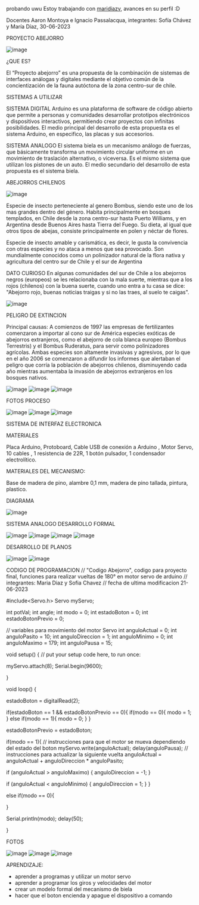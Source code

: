 probando uwu
Estoy trabajando con [maridiazv](https://github.com/maridiazv), avances en su perfil :D

Docentes Aaron Montoya e Ignacio Passalacqua, integrantes: Sofía Chávez y María Díaz, 30-06-2023

PROYECTO ABEJORRO

![image](https://github.com/sofiachaav/aud5i022-2023-1/assets/129554344/a9bda836-7a34-4480-b84a-140918c765d0)

¿QUE ES?

El “Proyecto abejorro” es una propuesta de la combinación de sistemas de interfaces análogas y digitales mediante el objetivo común de la concientización de la fauna autóctona de la zona centro-sur de chile.

SISTEMAS A UTILIZAR

SISTEMA DIGITAL
Arduino es una plataforma de software de código abierto que permite a personas y comunidades desarrollar prototipos electrónicos y dispositivos interactivos, permitiendo crear proyectos con infinitas posibilidades.
El medio principal del desarrollo de esta propuesta es el sistema Arduino, en especifico, las placas y sus accesorios.

SISTEMA ANALOGO 
El sistema biela es un mecanismo análogo de fuerzas, que básicamente transforma un movimiento circular uniforme en un movimiento de traslación alternativo, o viceversa. Es el mismo sistema que utilizan los pistones de un auto.
El medio secundario del desarrollo de esta propuesta es el sistema biela.


ABEJORROS CHILENOS

![image](https://github.com/sofiachaav/aud5i022-2023-1/assets/129554344/0b8de788-7150-4082-9111-2bd2e876702b)

Especie de insecto perteneciente al genero Bombus, siendo este uno de los mas grandes dentro del género.
Habita principalmente en bosques templados, en Chile desde la zona centro-sur hasta Puerto Williams, y en Argentina desde Buenos Aires hasta Tierra del Fuego.
Su dieta, al igual que otros tipos de abejas, consiste principalmente en polen y néctar de flores.

Especie de insecto amable y carismática, es decir, le gusta la convivencia con otras especies y no ataca a menos que sea provocado.
Son mundialmente conocidos como un polinizador natural de la flora nativa y agricultura del centro sur de Chile y el sur de Argentina

DATO CURIOSO
En algunas comunidades del sur de Chile a los abejorros negros (europeos) se les relacionaba con la mala suerte, mientras que a los rojos (chilenos) con la buena suerte, cuando uno entra a tu casa se dice: "Abejorro rojo, buenas noticias traigas y si no las traes, al suelo te caigas".

![image](https://github.com/sofiachaav/aud5i022-2023-1/assets/129554344/31bc4d30-1315-41a2-aca9-29f482020e30)

PELIGRO DE EXTINCION 

Principal causas:
A comienzos de 1997 las empresas de fertilizantes comenzaron a importar al cono sur de América especies exóticas de abejorros extranjeros, como el abejorro de cola blanca europeo (Bombus Terrestris) y el Bombus Ruderatus, para servir como polinizadores agrícolas. Ambas especies son altamente invasivas y agresivos, por lo que en el año 2006 se comenzaron a difundir los informes que alertaban el peligro que corría la población de abejorros chilenos, disminuyendo cada año mientras aumentaba la invasión de abejorros extranjeros en los bosques nativos.

![image](https://github.com/sofiachaav/aud5i022-2023-1/assets/129554344/5fb0fe72-2e68-448c-9d4d-2aa58879847a)
![image](https://github.com/sofiachaav/aud5i022-2023-1/assets/129554344/397bcce9-873d-437f-894a-68d4ef5b1aa8)
![image](https://github.com/sofiachaav/aud5i022-2023-1/assets/129554344/f5e2bc0f-3477-4a7a-a300-12bc9d7b31f5)

FOTOS PROCESO

![image](https://github.com/sofiachaav/aud5i022-2023-1/assets/129554344/c7c794c9-0ab2-484d-a0a7-ba13ecef449d)
![image](https://github.com/sofiachaav/aud5i022-2023-1/assets/129554344/1ee23a44-dc05-4173-b88d-aac023da9076)
![image](https://github.com/sofiachaav/aud5i022-2023-1/assets/129554344/b1b40a47-624e-4ff7-bc15-5e559d903326)

SISTEMA DE INTERFAZ ELECTRONICA

MATERIALES

Placa Arduino, Protoboard, Cable USB de conexión a Arduino , Motor Servo, 10 cables , 1 resistencia de 22R, 1 botón pulsador, 1 condensador electrolítico.

MATERIALES DEL MECANISMO:

Base de madera de pino, alambre 0,1 mm, madera de pino tallada, pintura, plastico.

DIAGRAMA

![image](https://github.com/sofiachaav/aud5i022-2023-1/assets/129554344/8a60de52-b734-461f-84e6-2cca98de6cd1)

SISTEMA ANALOGO DESARROLLO FORMAL

![image](https://github.com/sofiachaav/aud5i022-2023-1/assets/129554344/695078d6-6caa-42ca-82a6-daf5ca63e41c)
![image](https://github.com/sofiachaav/aud5i022-2023-1/assets/129554344/9e068eca-c7ec-4182-8204-a3fdbb0cb41b)
![image](https://github.com/sofiachaav/aud5i022-2023-1/assets/129554344/2cbf211f-2651-4949-8382-a60052b24e9d)
![image](https://github.com/sofiachaav/aud5i022-2023-1/assets/129554344/959868fe-b03c-4573-9e10-4ae9cc63fdbe)

DESARROLLO DE PLANOS

![image](https://github.com/sofiachaav/aud5i022-2023-1/assets/129554344/cb24ae0e-ec76-4f30-b9de-1cfc067292af)
![image](https://github.com/sofiachaav/aud5i022-2023-1/assets/129554344/992edcff-9bc9-40ec-a04e-ee159db2c38a)

CODIGO DE PROGRAMACION
// "Codigo Abejorro", codigo para proyecto final, funciones para realizar vueltas de 180° en motor servo de arduino 
// integrantes: Maria Diaz y Sofia Chavez
// fecha de ultima modificacion 21-06-2023

#include<Servo.h>
Servo myServo;

int potVal;
int angle;
int modo = 0;
int estadoBoton = 0;
int estadoBotonPrevio = 0;

// variables para movimiento del motor Servo
int anguloActual = 0;
int anguloPasito = 10;
int anguloDireccion = 1;
int anguloMinimo = 0;
int anguloMaximo = 179;
int anguloPausa = 15;

void setup() {
  // put your setup code here, to run once:
 
 myServo.attach(8);
 Serial.begin(9600);

}

void loop() {

estadoBoton = digitalRead(2);

if(estadoBoton == 1 && estadoBotonPrevio == 0){
   if(modo == 0){
   modo = 1;
  }
   else if(modo == 1){
   modo = 0;
  }
}

estadoBotonPrevio = estadoBoton;

if(modo == 1){
  // instrucciones para que el motor se mueva dependiendo del estado del boton
  myServo.write(anguloActual);
  delay(anguloPausa);
  // instrucciones para actualizar la siguiente vuelta
  anguloActual = anguloActual + anguloDireccion * anguloPasito;

 if (anguloActual > anguloMaximo) {
    anguloDireccion = -1;
  }

 if (anguloActual < anguloMinimo) {
     anguloDireccion = 1;
  }
}

else if(modo == 0){

}

Serial.println(modo);
delay(50);

}

FOTOS

![image](https://github.com/sofiachaav/aud5i022-2023-1/assets/129554344/6faf66cc-3b95-4620-8406-307c9265d279)
![image](https://github.com/sofiachaav/aud5i022-2023-1/assets/129554344/1d7bd43a-6d96-4c5b-9caf-5bce5f991740)
![image](https://github.com/sofiachaav/aud5i022-2023-1/assets/129554344/7f94c13c-61b6-4283-8d3a-f8c6bac19309)

APRENDIZAJE:
- aprender a programas y utilizar un motor servo
- aprender a programar los giros y velocidades del motor
- crear un modelo formal del mecanismo de biela
- hacer que el boton encienda y apague el dispositivo a comando
